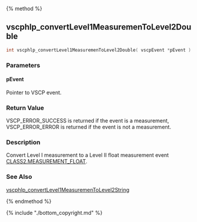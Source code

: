 
{% method %}
## vscphlp_convertLevel1MeasuremenToLevel2Double

```c
int vscphlp_convertLevel1MeasuremenToLevel2Double( vscpEvent *pEvent )
```

### Parameters

#### pEvent
Pointer to VSCP event.

### Return Value
VSCP_ERROR_SUCCESS is returned if the event is a measurement, VSCP_ERROR_ERROR is returned if the event is not a measurement. 

### Description
Convert Level I measurement to a Level II float measurement event [CLASS2.MEASUREMENT_FLOAT](https://grodansparadis.gitbooks.io/the-vscp-specification/class2.measurement_float.html). 


### See Also
[vscphlp_convertLevel1MeasuremenToLevel2String](vscphlp_convertlevel1measurementolevel2string.md)

{% endmethod %}

{% include "./bottom_copyright.md" %}
